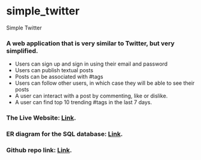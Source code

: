 # simple_twitter
Simple Twitter

### A web application that is very similar to Twitter, but very simplified.
- Users can sign up and sign in using their email and password
- Users can publish textual posts
- Posts can be associated with #tags
- Users can follow other users, in which case they will be able to see their posts
- A user can interact with a post by commenting, like or dislike.
- A user can find top 10 trending #tags in the last 7 days.

### The Live Website: [Link](https://simple-twitter-new.herokuapp.com/index.htm).

### ER diagram for the SQL database: [Link](https://drive.google.com/file/d/15QUnAfx0mrfnMS4rTLMrSxJQL_dAvYoV/view?usp=sharing).

### Github repo link: [Link](https://github.com/areejobaid94/simple_twitter).